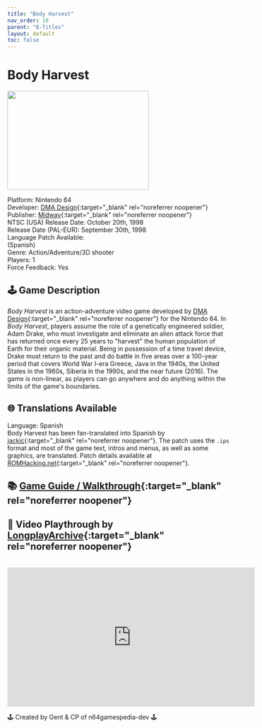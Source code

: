 ```yaml
---
title: "Body Harvest"
nav_order: 19
parent: "B-Titles"
layout: default
toc: false
---
```


# Body Harvest

<b>
  <img src="https://upload.wikimedia.org/wikipedia/en/thumb/a/a3/Body_Harvest.jpg/330px-Body_Harvest.jpg" alt="" style="object-fit:cover;width:320px;height:224px"/>
</b>

Platform: Nintendo 64  
Developer: [DMA Design](https://en.wikipedia.org/wiki/DMA_Design){:target="_blank" rel="noreferrer noopener"}  
Publisher: [Midway](https://en.wikipedia.org/wiki/Midway_Games){:target="_blank" rel="noreferrer noopener"}  
NTSC (USA) Release Date: October 20th, 1998  
Release Date (PAL-EUR): September 30th, 1998  
Language Patch Available:  
(Spanish)  
Genre: Action/Adventure/3D shooter  
Players: 1  
Force Feedback: Yes  

## 🕹️ Game Description

*Body Harvest* is an action-adventure video game developed by [DMA Design](https://en.wikipedia.org/wiki/DMA_Design){:target="_blank" rel="noreferrer noopener"} for the Nintendo 64. In *Body Harvest*, players assume the role of a genetically engineered soldier, Adam Drake, who must investigate and eliminate an alien attack force that has returned once every 25 years to "harvest" the human population of Earth for their organic material. Being in possession of a time travel device, Drake must return to the past and do battle in five areas over a 100-year period that covers World War I-era Greece, Java in the 1940s, the United States in the 1960s, Siberia in the 1990s, and the near future (2016). The game is non-linear, as players can go anywhere and do anything within the limits of the game's boundaries.

## 🌐 Translations Available

Language: Spanish  
Body Harvest has been fan-translated into Spanish by [jackic](https://www.romhacking.net/community/3960/){:target="_blank" rel="noreferrer noopener"}. The patch uses the `.ips` format and most of the game text, intros and menus, as well as some graphics, are translated. Patch details available at [ROMHacking.net](https://www.romhacking.net/translations/4976/){:target="_blank" rel="noreferrer noopener"}.

## 📚 [Game Guide / Walkthrough](https://gamefaqs.gamespot.com/n64/196796-body-harvest/faqs/3157){:target="_blank" rel="noreferrer noopener"}

## 🎥 Video Playthrough by [LongplayArchive](https://www.youtube.com/channel/UCM8XzXipyTsylZ_WsGKmdKQ){:target="_blank" rel="noreferrer noopener"}
<br />
<iframe width="560" height="315" src="https://www.youtube.com/embed/rkw4Jpr0lDw" title="Body Harvest – Longplay by LongplayArchive" frameborder="0" allowfullscreen></iframe>

🕹️ Created by Gent & CP of n64gamespedia-dev 🕹️

<!-- Vault Format: n64gamespedia-dev -->
<!-- Protocol Source: _vault-specs/format-protocol.md -->
